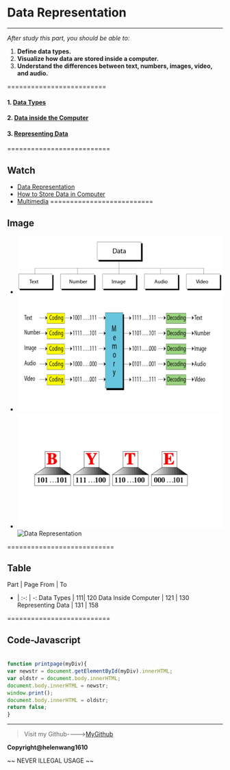 ﻿
# **Data Representation**

--------------------------------------------------------------------


*After study this part, you should be able to:*

1. **Define data types.**
2. **Visualize how data are stored inside a computer.**
3. **Understand the differences between text, numbers, images, video, and audio.**

=========================


#### 1. [Data Types](DataTypes.md)

#### 2. [Data inside the Computer](DataInsideComputer.md)

#### 3. [Representing Data](RepresentingData.md)

==========================

## **Watch**

* [Data Representation](https://www.youtube.com/watch?v=aETnrd5ivJ4)
* [How to Store Data in Computer](https://www.youtube.com/watch?v=aETnrd5ivJ4)
* [Multimedia](https://www.youtube.com/watch?v=yku5GXPwa6Y)
==========================
## **Image**
+ ![Data Types](DataTypes.gif)
+ ![Data Inside Computer](DataInsideComputer.bmp)
+ ![Representing Data](RepresentingData.jpg)
 ![Data Representation](https://pic2.zhimg.com/v2-25a29cc8a386b650e52479dac5a2d043_xl.jpg)

===========================
## **Table**

Part | Page From | To 
- | :-: | -: 
Data Types | 111| 120
Data Inside Computer | 121 | 130
Representing Data | 131 | 158

==========================
## **Code-Javascript**

```javascript

function printpage(myDiv){    
var newstr = document.getElementById(myDiv).innerHTML;
var oldstr = document.body.innerHTML; 
document.body.innerHTML = newstr; 
window.print(); 
document.body.innerHTML = oldstr; 
return false; 
}
```


--------------------------------------------------------------------
>Visit my Github---->[MyGithub](https://github.com/helenwang1610)

**Copyright@helenwang1610**

~~ NEVER ILLEGAL USAGE ~~







